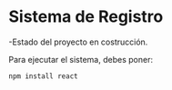<h1>Sistema de Registro</h1>

-Estado del proyecto en costrucción.

Para ejecutar el sistema, debes poner:

````npm install react````
